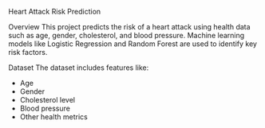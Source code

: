 Heart Attack Risk Prediction

Overview
This project predicts the risk of a heart attack using health data such as age, gender, cholesterol, and blood pressure. Machine learning models like Logistic Regression and Random Forest are used to identify key risk factors.

Dataset
The dataset includes features like:
- Age
- Gender
- Cholesterol level
- Blood pressure
- Other health metrics
